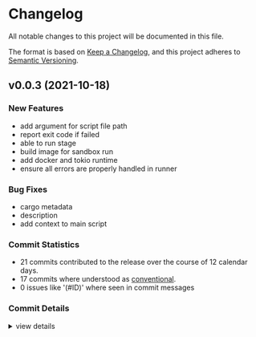 # Changelog

All notable changes to this project will be documented in this file.

The format is based on [Keep a Changelog](https://keepachangelog.com/en/1.0.0/),
and this project adheres to [Semantic Versioning](https://semver.org/spec/v2.0.0.html).

## v0.0.3 (2021-10-18)

### New Features

 - <csr-id-4fbf7933f8a5f97f701a61272f6e1d78f5478cca/> add argument for script file path
 - <csr-id-b44305f3ebee8138e09af50ac4e139191d924a9d/> report exit code if failed
 - <csr-id-0fe4f6945497cfe9e29b1aea93245cd5b80cc4e8/> able to run stage
 - <csr-id-4a05bf2457aae917864bc31fc77337e08e7d0e63/> build image for sandbox run
 - <csr-id-e11a009bd029941e60659eb3743ddc1c52054da5/> add docker and tokio runtime
 - <csr-id-de54ed77bc45df15e99fec23c504214ebfa852a6/> ensure all errors are properly handled in runner

### Bug Fixes

 - <csr-id-9b547c3c645f10bc8f987daaf7551de96300e5c2/> cargo metadata
 - <csr-id-439687f0b6359da2472567eafff31a11ebd1170a/> description
 - <csr-id-daa0b80ce2ae57ed637cc81208e73aa2ee4bb2c3/> add context to main script

### Commit Statistics

<csr-read-only-do-not-edit/>

 - 21 commits contributed to the release over the course of 12 calendar days.
 - 17 commits where understood as [conventional](https://www.conventionalcommits.org).
 - 0 issues like '(#ID)' where seen in commit messages

### Commit Details

<csr-read-only-do-not-edit/>

<details><summary>view details</summary>

 * **Uncategorized**
    - smart-release ([`754a051`](https://github.com/git//yxonic/srun.git/commit/754a051b88c05761ce6bd00b3c8b2d8eccbef5f8))
    - clear generic function api with impl ([`9773ec1`](https://github.com/git//yxonic/srun.git/commit/9773ec10496192e92bc607fa838863b4729552a0))
    - cargo metadata ([`9b547c3`](https://github.com/git//yxonic/srun.git/commit/9b547c3c645f10bc8f987daaf7551de96300e5c2))
    - description ([`439687f`](https://github.com/git//yxonic/srun.git/commit/439687f0b6359da2472567eafff31a11ebd1170a))
    - add argument for script file path ([`4fbf793`](https://github.com/git//yxonic/srun.git/commit/4fbf7933f8a5f97f701a61272f6e1d78f5478cca))
    - clearer logging ([`5ce671e`](https://github.com/git//yxonic/srun.git/commit/5ce671e652a0fa6edd1b64dcef7c75f13d0f7840))
    - readme ([`19ae184`](https://github.com/git//yxonic/srun.git/commit/19ae184741eac87136e9d12fc76111f223b031c2))
    - report exit code if failed ([`b44305f`](https://github.com/git//yxonic/srun.git/commit/b44305f3ebee8138e09af50ac4e139191d924a9d))
    - able to run stage ([`0fe4f69`](https://github.com/git//yxonic/srun.git/commit/0fe4f6945497cfe9e29b1aea93245cd5b80cc4e8))
    - prepare for publish ([`1cfe917`](https://github.com/git//yxonic/srun.git/commit/1cfe917bc46200741492e70d055ab49e5c5b1ca1))
    - add context to main script ([`daa0b80`](https://github.com/git//yxonic/srun.git/commit/daa0b80ce2ae57ed637cc81208e73aa2ee4bb2c3))
    - rename to reporter ([`2f57783`](https://github.com/git//yxonic/srun.git/commit/2f577830c8e25faa9fb45eca71f6c7c4a9a8d49f))
    - build image for sandbox run ([`4a05bf2`](https://github.com/git//yxonic/srun.git/commit/4a05bf2457aae917864bc31fc77337e08e7d0e63))
    - build docker image ([`3a608fd`](https://github.com/git//yxonic/srun.git/commit/3a608fd1e0f15e596ddfa6cc92c81cb9f78b0839))
    - extract image id ([`dcd5398`](https://github.com/git//yxonic/srun.git/commit/dcd539868e231dd54857292c0f86529be9af8204))
    - clean up code ([`397e9ce`](https://github.com/git//yxonic/srun.git/commit/397e9ce86220c27c1b875c33979e7041075b927d))
    - fix lint ([`e1d5a2a`](https://github.com/git//yxonic/srun.git/commit/e1d5a2a8d1961736309e86c98714a80ba0fbe15e))
    - add docker and tokio runtime ([`e11a009`](https://github.com/git//yxonic/srun.git/commit/e11a009bd029941e60659eb3743ddc1c52054da5))
    - create licence ([`e20d523`](https://github.com/git//yxonic/srun.git/commit/e20d523c03bd3f331cb87f9b9cd0db42afeb289c))
    - ensure all errors are properly handled in runner ([`de54ed7`](https://github.com/git//yxonic/srun.git/commit/de54ed77bc45df15e99fec23c504214ebfa852a6))
    - initial commit ([`3033b0f`](https://github.com/git//yxonic/srun.git/commit/3033b0f4ec4b1d5f9caa94829972750a432053b7))
</details>

